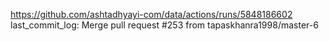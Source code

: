 https://github.com/ashtadhyayi-com/data/actions/runs/5848186602
last_commit_log: Merge pull request #253 from tapaskhanra1998/master-6